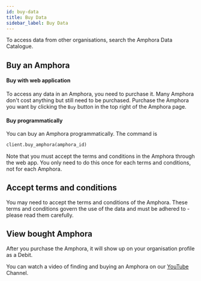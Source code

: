 ```yaml
---
id: buy-data
title: Buy Data
sidebar_label: Buy Data
---
```


To access data from other organisations, search the Amphora Data Catalogue.

## Buy an Amphora

#### Buy with web application

To access any data in an Amphora, you need to purchase it. Many Amphora don't cost anything but still need to be purchased. Purchase the Amphora you want by clicking the `Buy` button in the top right of the Amphora page.

#### Buy programmatically

You can buy an Amphora programmatically. The command is
```py
client.buy_amphora(amphora_id)
```
Note that you must accept the terms and conditions in the Amphora through the web app. You only need to do this once for each terms and conditions, not for each Amphora.

## Accept terms and conditions

You may need to accept the terms and conditions of the Amphora. These terms and conditions govern the use of the data and must be adhered to -  please read them carefully.

## View bought Amphora

After you purchase the Amphora, it will show up on your organisation profile as a Debit.

You can watch a video of finding and buying an Amphora on our [YouTube](https://www.youtube.com/channel/UCdeAwh89DuwZKJ6JJK9TCnw) Channel.
